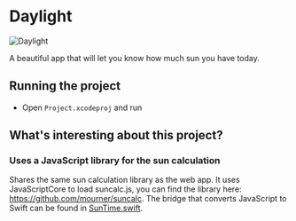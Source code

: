# Daylight

![Daylight](https://github.com/bakkenbaeck/daylight-ios/blob/master/GitHub/screenshots.png?raw=true)

A beautiful app that will let you know how much sun you have today.

## Running the project

- Open `Project.xcodeproj` and run

## What's interesting about this project?

### Uses a JavaScript library for the sun calculation

Shares the same sun calculation library as the web app. It uses JavaScriptCore to load suncalc.js, you can find the library here: https://github.com/mourner/suncalc. The bridge that converts JavaScript to Swift can be found in [SunTime.swift](https://github.com/bakkenbaeck/daylight-ios/blob/master/Library/SunTime.swift).
